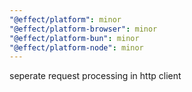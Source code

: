 ```yaml
---
"@effect/platform": minor
"@effect/platform-browser": minor
"@effect/platform-bun": minor
"@effect/platform-node": minor
---
```


seperate request processing in http client
